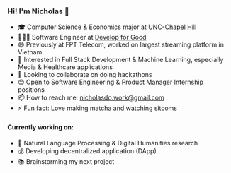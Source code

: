 ### Hi! I'm Nicholas 👋

- 🎓 Computer Science & Economics major at [UNC-Chapel Hill](https://www.unc.edu/)
- 👩🏻‍💻 Software Engineer at [Develop for Good](https://www.developforgood.org/) 
- 😄 Previously at FPT Telecom, worked on largest streaming platform in Vietnam
- 🌱 Interested in Full Stack Development & Machine Learning, especially Media & Healthcare applications
- 👯 Looking to collaborate on doing hackathons
- 😊 Open to Software Engineering & Product Manager Internship positions
- 📫 How to reach me: nicholasdo.work@gmail.com
- ⚡ Fun fact: Love making matcha and watching sitcoms

#### Currently working on:

- 🔭 Natural Language Processing & Digital Humanities research
- 💰 Developing decentralized application (DApp)
- 📚 Brainstorming my next project 
<!--
**kdo1027/kdo1027** is a ✨ _special_ ✨ repository because its `README.md` (this file) appears on your GitHub profile.

Here are some ideas to get you started:

- 🔭 I’m currently working on ...`
- 🌱 I’m currently learning ...
- 👯 I’m looking to collaborate on ...
- 🤔 I’m looking for help with ...
- 💬 Ask me about ...
- 📫 How to reach me: ...
- 😄 Pronouns: ...
- ⚡ Fun fact: ...
-->
